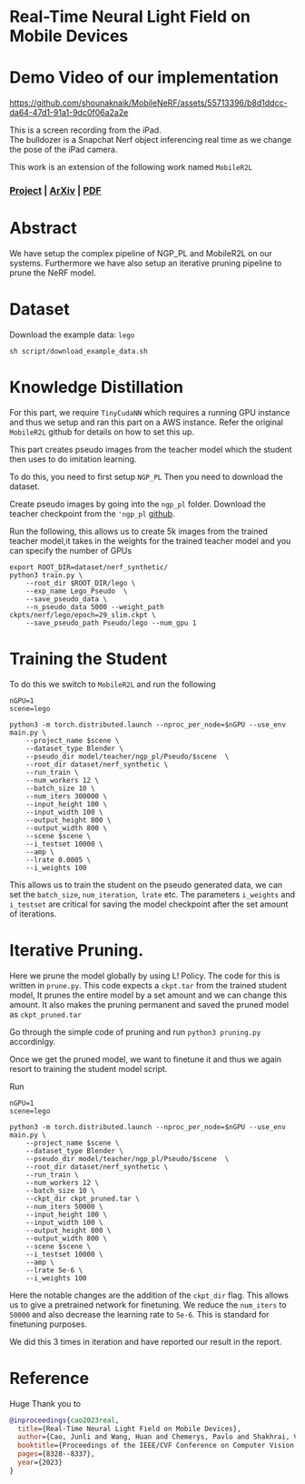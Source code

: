 # Real-Time Neural Light Field on Mobile Devices

# Demo Video of our implementation

https://github.com/shounaknaik/MobileNeRF/assets/55713396/b8d1ddcc-da64-47d1-91a1-9dc0f06a2a2e

This is a screen recording from the iPad.  
The bulldozer is a Snapchat Nerf object inferencing real time as we change the pose of the iPad camera.


This work is an extension of the following work named `MobileR2L`
### [Project](https://snap-research.github.io/MobileR2L/) | [ArXiv](https://arxiv.org/abs/2212.08057) | [PDF](https://arxiv.org/pdf/2212.08057.pdf) 





# Abstract

We have setup the complex pipeline of NGP_PL and MobileR2L on our systems. Furthermore we have also setup an iterative pruning pipeline to prune the NeRF model. 


# Dataset
Download the example data: `lego`
```
sh script/download_example_data.sh
```

# Knowledge Distillation

For this part, we require `TinyCudaNN` which requires a running GPU instance and thus we setup and ran this part on a AWS instance. Refer the original `MobileR2L` github for details on how to set this up.

This part creates pseudo images from the teacher model which the student then uses to do imitation learning.

To do this, you need to first setup  `NGP_PL`
Then you need to download the dataset.

Create pseudo images by going into the `ngp_pl` folder. 
Download the teacher checkpoint from the `'ngp_pl` [github](https://github.com/kwea123/ngp_pl).


Run the following, this allows us to create 5k images from the trained teacher model,it takes in the weights for the trained teacher model and you can specify the number of GPUs
```
export ROOT_DIR=dataset/nerf_synthetic/
python3 train.py \
    --root_dir $ROOT_DIR/lego \
    --exp_name Lego_Pseudo  \
    --save_pseudo_data \
    --n_pseudo_data 5000 --weight_path ckpts/nerf/lego/epoch=29_slim.ckpt \
    --save_pseudo_path Pseudo/lego --num_gpu 1
```

# Training the Student

To do this we switch to `MobileR2L` and run the following

```
nGPU=1
scene=lego

python3 -m torch.distributed.launch --nproc_per_node=$nGPU --use_env main.py \
    --project_name $scene \
    --dataset_type Blender \
    --pseudo_dir model/teacher/ngp_pl/Pseudo/$scene  \
    --root_dir dataset/nerf_synthetic \
    --run_train \
    --num_workers 12 \
    --batch_size 10 \
    --num_iters 300000 \
    --input_height 100 \
    --input_width 100 \
    --output_height 800 \
    --output_width 800 \
    --scene $scene \
    --i_testset 10000 \
    --amp \
    --lrate 0.0005 \
    --i_weights 100
```

This allows us to train the student on the pseudo generated data, we can set the `batch_size`, `num_iteration`,` lrate` etc. The parameters `i_weights` and `i_testset` are critical for saving the model checkpoint after the set amount of iterations.

# Iterative Pruning.

Here we prune the model globally by using L! Policy.
The code for this is written in  `prune.py`. 
This code expects a `ckpt.tar` from the trained student model,
It prunes the entire model by a set amount and we can change this amount.
It also makes the pruning permanent and saved the pruned model as `ckpt_pruned.tar`

Go through the simple code of pruning and run `python3 pruning.py` accordinlgy.

Once we get the pruned model, we want to finetune it and thus we again resort to training the student model script.

Run 
```
nGPU=1
scene=lego

python3 -m torch.distributed.launch --nproc_per_node=$nGPU --use_env main.py \
    --project_name $scene \
    --dataset_type Blender \
    --pseudo_dir model/teacher/ngp_pl/Pseudo/$scene  \
    --root_dir dataset/nerf_synthetic \
    --run_train \
    --num_workers 12 \
    --batch_size 10 \
    --ckpt_dir ckpt_pruned.tar \
    --num_iters 50000 \
    --input_height 100 \
    --input_width 100 \
    --output_height 800 \
    --output_width 800 \
    --scene $scene \
    --i_testset 10000 \
    --amp \
    --lrate 5e-6 \
    --i_weights 100
```

Here the notable changes are the addition of the `ckpt_dir` flag. This allows us to give a pretrained network for finetuning. We reduce the `num_iters` to `50000` and also decrease the learning rate to `5e-6`. This is standard for finetuning purposes.

We did this 3 times in iteration and have reported our result in the report.


# Reference

Huge Thank you to 
```BibTeX
@inproceedings{cao2023real,
  title={Real-Time Neural Light Field on Mobile Devices},
  author={Cao, Junli and Wang, Huan and Chemerys, Pavlo and Shakhrai, Vladislav and Hu, Ju and Fu, Yun and Makoviichuk, Denys and Tulyakov, Sergey and Ren, Jian},
  booktitle={Proceedings of the IEEE/CVF Conference on Computer Vision and Pattern Recognition},
  pages={8328--8337},
  year={2023}
}
```

